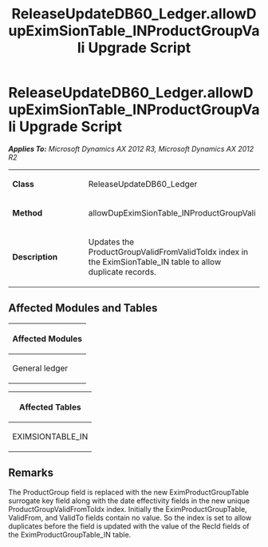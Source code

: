 ﻿---
title: ReleaseUpdateDB60_Ledger.allowDupEximSionTable_INProductGroupVali Upgrade Script
TOCTitle: ReleaseUpdateDB60_Ledger.allowDupEximSionTable_INProductGroupVali Upgrade Script
ms:assetid: bccfded8-b6bc-43d4-fd2b-8cc3a5911c6b
ms:mtpsurl: https://msdn.microsoft.com/en-us/library/JJ686653(v=AX.60)
ms:contentKeyID: 49710861
ms.date: 05/18/2015
mtps_version: v=AX.60
---

# ReleaseUpdateDB60\_Ledger.allowDupEximSionTable\_INProductGroupVali Upgrade Script 


_**Applies To:** Microsoft Dynamics AX 2012 R3, Microsoft Dynamics AX 2012 R2_

<table>
<colgroup>
<col style="width: 50%" />
<col style="width: 50%" />
</colgroup>
<tbody>
<tr class="odd">
<td><p><strong>Class</strong></p></td>
<td><p>ReleaseUpdateDB60_Ledger</p></td>
</tr>
<tr class="even">
<td><p><strong>Method</strong></p></td>
<td><p>allowDupEximSionTable_INProductGroupVali</p></td>
</tr>
<tr class="odd">
<td><p><strong>Description</strong></p></td>
<td><p>Updates the ProductGroupValidFromValidToIdx index in the EximSionTable_IN table to allow duplicate records.</p></td>
</tr>
</tbody>
</table>


## Affected Modules and Tables

<table>
<colgroup>
<col style="width: 100%" />
</colgroup>
<thead>
<tr class="header">
<th><p>Affected Modules</p></th>
</tr>
</thead>
<tbody>
<tr class="odd">
<td><p>General ledger</p></td>
</tr>
</tbody>
</table>


<table>
<colgroup>
<col style="width: 100%" />
</colgroup>
<thead>
<tr class="header">
<th><p>Affected Tables</p></th>
</tr>
</thead>
<tbody>
<tr class="odd">
<td><p>EXIMSIONTABLE_IN</p></td>
</tr>
</tbody>
</table>


## Remarks

The ProductGroup field is replaced with the new EximProductGroupTable surrogate key field along with the date effectivity fields in the new unique ProductGroupValidFromToIdx index. Initially the EximProductGroupTable, ValidFrom, and ValidTo fields contain no value. So the index is set to allow duplicates before the field is updated with the value of the RecId fields of the EximProductGroupTable\_IN table.

  


